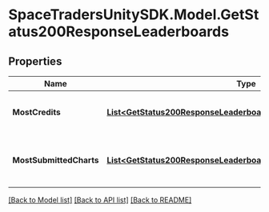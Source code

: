 # SpaceTradersUnitySDK.Model.GetStatus200ResponseLeaderboards

## Properties

Name | Type | Description | Notes
------------ | ------------- | ------------- | -------------
**MostCredits** | [**List&lt;GetStatus200ResponseLeaderboardsMostCreditsInner&gt;**](GetStatus200ResponseLeaderboardsMostCreditsInner.md) | Top agents with the most credits. | 
**MostSubmittedCharts** | [**List&lt;GetStatus200ResponseLeaderboardsMostSubmittedChartsInner&gt;**](GetStatus200ResponseLeaderboardsMostSubmittedChartsInner.md) | Top agents with the most charted submitted. | 

[[Back to Model list]](../README.md#documentation-for-models) [[Back to API list]](../README.md#documentation-for-api-endpoints) [[Back to README]](../README.md)

